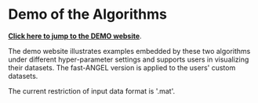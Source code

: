 # Demo of the Algorithms

[**Click here to jump to the DEMO website**](http://139.59.198.84).


 The demo website illustrates examples embedded by these two algorithms under different hyper-parameter settings and supports users in visualizing their datasets. The fast-ANGEL version is applied to the users' custom datasets. 

 The current restriction of input data format is '.mat'. 